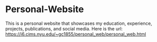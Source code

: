 # Personal-Website
This is a personal website that showcases my education, experience, projects, publications, and social media. 
Here is the url:  https://i6.cims.nyu.edu/~gc1855/personal_web/personal_web.html
